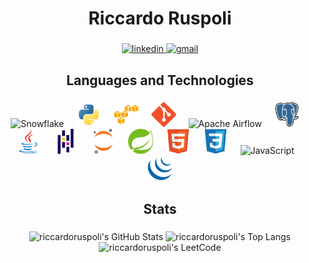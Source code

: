 <h1 align="center">Riccardo Ruspoli</h1>

###

<div align="center">
  <a href="https://www.linkedin.com/in/riccardo-ruspoli/" target="_blank">
    <img src="https://img.shields.io/static/v1?message=LinkedIn&logo=linkedin&label=&color=0077B5&logoColor=white&labelColor=&style=for-the-badge" height="40" alt="linkedin" />
  </a>
  <a href="mailto:riccardoruspoli+github@gmail.com" target="_blank">
    <img src="https://img.shields.io/static/v1?message=Gmail&logo=gmail&label=&color=D14836&logoColor=white&labelColor=&style=for-the-badge" height="40" alt="gmail" />
  </a>
</div>

###

<h2 align="center">Languages and Technologies</h2>

###

<div align="center">
  <img alt="Snowflake" height="40" src="https://www.vectorlogo.zone/logos/snowflake/snowflake-icon.svg" />
  <img width="12" />
  <img alt="Python" height="40" src="https://raw.githubusercontent.com/devicons/devicon/master/icons/python/python-original.svg" />
  <img width="12" />
  <img alt="AWS" height="40" src="https://raw.githubusercontent.com/devicons/devicon/master/icons/amazonwebservices/amazonwebservices-original.svg" />
  <img width="12" />
  <img alt="Git" height="40" src="https://raw.githubusercontent.com/devicons/devicon/master/icons/git/git-original.svg" />
  <img width="12" />
  <img alt="Apache Airflow" height="40" src="https://api.iconify.design/devicon/apacheairflow.svg" />
  <img width="12" />
  <img alt="PostgreSQL" height="40" src="https://raw.githubusercontent.com/devicons/devicon/master/icons/postgresql/postgresql-original.svg" />
  <img width="12" />
  <img alt="Java" height="40" src="https://raw.githubusercontent.com/devicons/devicon/master/icons/java/java-original.svg" />
  <img width="12" />
  <img alt="Pandas" height="40" src="https://raw.githubusercontent.com/devicons/devicon/master/icons/pandas/pandas-original.svg" />
  <img width="12" />
  <img alt="Jupyter" height="40" src="https://raw.githubusercontent.com/devicons/devicon/master/icons/jupyter/jupyter-original.svg" />
  <img width="12" />
  <img alt="Spring" height="40" src="https://raw.githubusercontent.com/devicons/devicon/master/icons/spring/spring-original.svg" />
  <img width="12" />
  <img alt="HTML5" height="40" src="https://raw.githubusercontent.com/devicons/devicon/master/icons/html5/html5-original.svg" />
  <img width="12" />
  <img alt="CSS3" height="40" src="https://raw.githubusercontent.com/devicons/devicon/master/icons/css3/css3-original.svg" />
  <img width="12" />
  <img alt="JavaScript" height="40" src="https://cdn.jsdelivr.net/gh/devicons/devicon/icons/javascript/javascript-original.svg" />
  <img width="12" />
  <img alt="jQuery" height="40" src="https://raw.githubusercontent.com/devicons/devicon/master/icons/jquery/jquery-original.svg" />
</div>

###

<h2 align="center">Stats</h2>

###

<div align="center">
  <img alt="riccardoruspoli's GitHub Stats" src="https://github-readme-stats.vercel.app/api?username=riccardoruspoli&show_icons=true&theme=vue" />
  <img alt="riccardoruspoli's Top Langs" src="https://github-readme-stats.vercel.app/api/top-langs/?username=riccardoruspoli&layout=compact&theme=vue" />
  <img alt="riccardoruspoli's LeetCode" src="https://leetcard.jacoblin.cool/RiccardoRuspoli?theme=unicorn&font=Noto%20Sans" />
</div>
